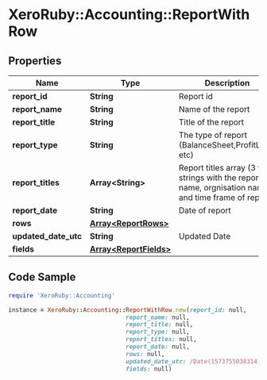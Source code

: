 # XeroRuby::Accounting::ReportWithRow

## Properties

Name | Type | Description | Notes
------------ | ------------- | ------------- | -------------
**report_id** | **String** | Report id | [optional] 
**report_name** | **String** | Name of the report | [optional] 
**report_title** | **String** | Title of the report | [optional] 
**report_type** | **String** | The type of report (BalanceSheet,ProfitLoss, etc) | [optional] 
**report_titles** | **Array&lt;String&gt;** | Report titles array (3 to 4 strings with the report name, orgnisation name and time frame of report) | [optional] 
**report_date** | **String** | Date of report | [optional] 
**rows** | [**Array&lt;ReportRows&gt;**](ReportRows.md) |  | [optional] 
**updated_date_utc** | **String** | Updated Date | [optional] 
**fields** | [**Array&lt;ReportFields&gt;**](ReportFields.md) |  | [optional] 

## Code Sample

```ruby
require 'XeroRuby::Accounting'

instance = XeroRuby::Accounting::ReportWithRow.new(report_id: null,
                                 report_name: null,
                                 report_title: null,
                                 report_type: null,
                                 report_titles: null,
                                 report_date: null,
                                 rows: null,
                                 updated_date_utc: /Date(1573755038314)/,
                                 fields: null)
```


